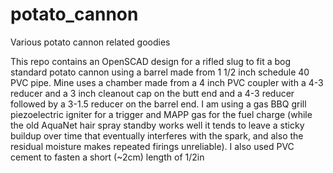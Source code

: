 # potato_cannon
Various potato cannon related goodies

This repo contains an OpenSCAD design for a rifled slug to fit a bog standard potato cannon using a barrel made from 1 1/2 inch schedule 40 PVC pipe.
Mine uses a chamber made from a 4 inch PVC coupler with a 4-3 reducer and a 3 inch cleanout cap on the butt end and a 4-3 reducer followed by a 3-1.5 reducer on the barrel end.  I am using a gas BBQ grill piezoelectric igniter for a trigger and MAPP gas for the fuel charge (while the old AquaNet hair spray standby works well it tends to leave a sticky buildup over time that eventually interferes with the spark, and also the residual moisture makes repeated firings unreliable).
I also used PVC cement to fasten a short (~2cm) length of 1/2in
